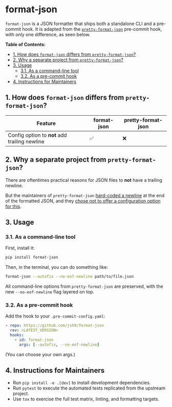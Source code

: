 # format-json

`format-json` is a JSON formatter that ships both a standalone CLI and a
pre-commit hook. It is adapted from the
[`pretty-format-json`](https://github.com/pre-commit/pre-commit-hooks)
pre-commit hook, with only one difference, as seen below.

**Table of Contents:**

<!--TOC-->

- [1. How does `format-json` differs from `pretty-format-json`?](#1-how-does-format-json-differs-from-pretty-format-json)
- [2. Why a separate project from `pretty-format-json`?](#2-why-a-separate-project-from-pretty-format-json)
- [3. Usage](#3-usage)
  - [3.1. As a command-line tool](#31-as-a-command-line-tool)
  - [3.2. As a pre-commit hook](#32-as-a-pre-commit-hook)
- [4. Instructions for Maintainers](#4-instructions-for-maintainers)

<!--TOC-->

## 1. How does `format-json` differs from `pretty-format-json`?

| Feature                                       | format-json | pretty-format-json |
| --------------------------------------------- | ----------- | ------------------ |
| Config option to **not** add trailing newline | ✅          | ❌                 |

## 2. Why a separate project from `pretty-format-json`?

There are oftentimes practical reasons for JSON files to **not** have a
trailing newline.

But the maintainers of `pretty-format-json`
[hard-coded a newline](https://github.com/pre-commit/pre-commit-hooks/blob/3fed74c572621f74eaffba6603801d153ffe5ce0/pre_commit_hooks/pretty_format_json.py#L30)
at the end of the formatted JSON, and they
[chose not to offer a configuration option for this](https://github.com/pre-commit/pre-commit-hooks/issues/1203).

## 3. Usage

### 3.1. As a command-line tool

First, install it:

```bash
pip install format-json
```

Then, in the terminal, you can do something like:

```bash
format-json --autofix --no-eof-newline path/to/file.json
```

All command-line options from `pretty-format-json` are preserved, with the new
`--no-eof-newline` flag layered on top.

### 3.2. As a pre-commit hook

Add the hook to your `.pre-commit-config.yaml`:

```yaml
- repo: https://github.com/jsh9/format-json
  rev: <LATEST_VERSION>
  hooks:
    - id: format-json
      args: [--autofix, --no-eof-newline]
```

(You can choose your own args.)

## 4. Instructions for Maintainers

- Run `pip install -e .[dev]` to install development dependencies.
- Run `pytest` to execute the automated tests replicated from the upstream
  project.
- Use `tox` to exercise the full test matrix, linting, and formatting targets.
